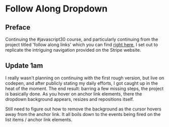 # Follow Along Dropdown

<!-- Proud result live [right here on codepen]() -->

## Preface

Continuing the #javascript30 course, and particularly continuing from the project titled 'follow along links' which you can find [right here](https://codepen.io/borntofrappe/pen/qLwMrX), I set out to replicate the intriguing navigation provided on the Stripe website.

## Update 1am

I really wasn't planning on continuing with the first rough version, but live on codepen, and after publicly stating my daily efforts, I got caught up in the heat of the moment. The end result: barring a few missing steps, the project is basically done. As you hover on anchor link elements, there the dropdown background appears, resizes and repositions itself.

Still need to figure out how to remove the background as the cursor hovers away from the anchor link. It all boils down to the events being fired on the list items / anchor link elements.
